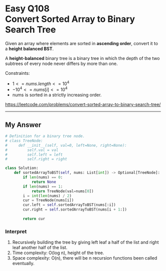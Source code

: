 # Easy Q108 <br> Convert Sorted Array to Binary Search Tree


Given an array where elements are sorted in **ascending order**, convert it to a **height balanced BST**.

A **height-balanced** binary tree is a binary tree in which the depth of the two subtrees of every node never differs by more than one.

Constraints:
* $1 <= nums.length <= 10^4$
* $-10^4 <= nums[i] <= 10^4$
* nums is sorted in a strictly increasing order.

https://leetcode.com/problems/convert-sorted-array-to-binary-search-tree/

------------------------------

## My Answer
```python
# Definition for a binary tree node.
# class TreeNode:
#     def __init__(self, val=0, left=None, right=None):
#         self.val = val
#         self.left = left
#         self.right = right

class Solution:
    def sortedArrayToBST(self, nums: List[int]) -> Optional[TreeNode]:
        if len(nums) == 0:
            return None
        if len(nums) == 1:
            return TreeNode(val=nums[0])
        i = int(len(nums) / 2)
        cur = TreeNode(nums[i])
        cur.left = self.sortedArrayToBST(nums[:i])
        cur.right = self.sortedArrayToBST(nums[i + 1:])
        
        return cur
```
### Interpret
1. Recursively building the tree by giving left leaf a half of the list and right leaf another half of the list.
2. Time complexity: O(log n), height of the tree.
3. Space complexity: O(n), there will be n recursion functions been called eventually.






